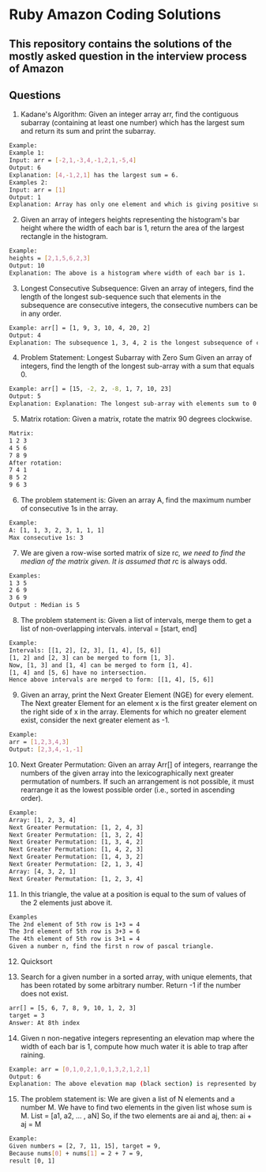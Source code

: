 # Ruby Amazon Coding Solutions
## This repository contains the solutions of the mostly asked question in the interview process of Amazon


## Questions


1) Kadane's Algorithm: Given an integer array arr, find the contiguous subarray (containing at least one number) which has the largest sum and return its sum and print the subarray.

```sh
Example:
Example 1:
Input: arr = [-2,1,-3,4,-1,2,1,-5,4]
Output: 6
Explanation: [4,-1,2,1] has the largest sum = 6.
Examples 2:
Input: arr = [1]
Output: 1
Explanation: Array has only one element and which is giving positive sum of 1.
```

2) Given an array of integers heights representing the histogram's bar height where the width of each bar is 1, return the area of the largest rectangle in the histogram.
```sh
Example:
heights = [2,1,5,6,2,3]
Output: 10
Explanation: The above is a histogram where width of each bar is 1.
```

3) Longest Consecutive Subsequence: Given an array of integers, find the length of the longest sub-sequence such that elements in the subsequence are consecutive integers, the consecutive numbers can be in any order.
```sh
Example: arr[] = [1, 9, 3, 10, 4, 20, 2]
Output: 4
Explanation: The subsequence 1, 3, 4, 2 is the longest subsequence of consecutive elements
```

4) Problem Statement: Longest Subarray with Zero Sum
Given an array of integers, find the length of the longest sub-array with a sum that equals 0.
```sh
Example: arr[] = [15, -2, 2, -8, 1, 7, 10, 23]
Output: 5
Explanation: Explanation: The longest sub-array with elements sum to 0 is [-2, 2, -8, 1, 7]
```

5) Matrix rotation: Given a matrix, rotate the matrix 90 degrees clockwise.
```sh
Matrix:
1 2 3
4 5 6
7 8 9
After rotation:
7 4 1
8 5 2
9 6 3
```
6) The problem statement is: Given an array A, find the maximum number of consecutive 1s in the array.
```sh
Example:
A: [1, 1, 3, 2, 3, 1, 1, 1]
Max consecutive 1s: 3
```

7) We are given a row-wise sorted matrix of size r*c, we need to find the median of the matrix given. It is assumed that r*c is always odd.
```sh
Examples:
1 3 5
2 6 9
3 6 9
Output : Median is 5
```

8) The problem statement is: Given a list of intervals, merge them to get a list of non-overlapping intervals.
interval = [start, end]
```sh
Example:
Intervals: [[1, 2], [2, 3], [1, 4], [5, 6]]
[1, 2] and [2, 3] can be merged to form [1, 3].
Now, [1, 3] and [1, 4] can be merged to form [1, 4].
[1, 4] and [5, 6] have no intersection.
Hence above intervals are merged to form: [[1, 4], [5, 6]]
```

9) Given an array, print the Next Greater Element (NGE) for every element. The Next greater Element for an element x is the first greater element on the right side of x in the array. Elements for which no greater element exist, consider the next greater element as -1.
```sh
Example:
arr = [1,2,3,4,3]
Output: [2,3,4,-1,-1]
```

10) Next Greater Permutation: Given an array Arr[] of integers, rearrange the numbers of the given array into the lexicographically next greater permutation of numbers.
If such an arrangement is not possible, it must rearrange it as the lowest possible order (i.e., sorted in ascending order).
```sh
Example:
Array: [1, 2, 3, 4]
Next Greater Permutation: [1, 2, 4, 3]
Next Greater Permutation: [1, 3, 2, 4]
Next Greater Permutation: [1, 3, 4, 2]
Next Greater Permutation: [1, 4, 2, 3]
Next Greater Permutation: [1, 4, 3, 2]
Next Greater Permutation: [2, 1, 3, 4]
Array: [4, 3, 2, 1]
Next Greater Permutation: [1, 2, 3, 4]
```

11) In this triangle, the value at a position is equal to the sum of values of the 2 elements just above it.
```sh
Examples
The 2nd element of 5th row is 1+3 = 4
The 3rd element of 5th row is 3+3 = 6
The 4th element of 5th row is 3+1 = 4
Given a number n, find the first n row of pascal triangle.
```

12) Quicksort


13) Search for a given number in a sorted array, with unique elements, that has been rotated by some arbitrary number. Return -1 if the number does not exist.
```sh
arr[] = [5, 6, 7, 8, 9, 10, 1, 2, 3]
target = 3
Answer: At 8th index
```
14) Given n non-negative integers representing an elevation map where the width of each bar is 1, compute how much water it is able to trap after raining.
```sh
Example: arr = [0,1,0,2,1,0,1,3,2,1,2,1]
Output: 6
Explanation: The above elevation map (black section) is represented by array [0,1,0,2,1,0,1,3,2,1,2,1]. In this case, 6 units of rain water (blue section) are being trapped.
```

15) The problem statement is: We are given a list of N elements and a number M. We have to find two elements in the given list whose sum is M.
List = [a1, a2, ... , aN]
So, if the two elements are ai and aj, then:
ai + aj = M
```sh
Example:
Given numbers = [2, 7, 11, 15], target = 9,
Because nums[0] + nums[1] = 2 + 7 = 9,
result [0, 1]
```
